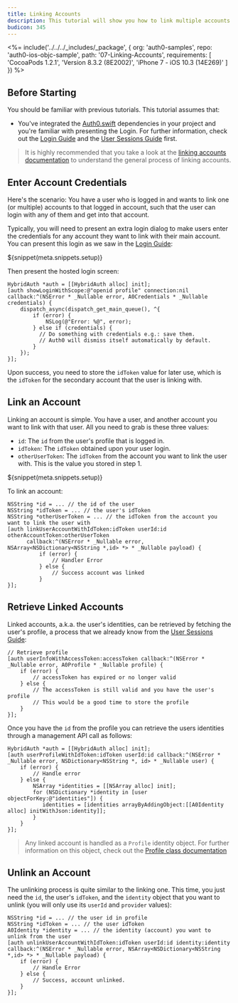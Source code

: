 ```yaml
---
title: Linking Accounts
description: This tutorial will show you how to link multiple accounts within the same user.
budicon: 345
---
```


<%= include('../../../_includes/_package', {
  org: 'auth0-samples',
  repo: 'auth0-ios-objc-sample',
  path: '07-Linking-Accounts',
  requirements: [
    'CocoaPods 1.2.1',
    'Version 8.3.2 (8E2002)',
    'iPhone 7 - iOS 10.3 (14E269)'
  ]
}) %>

## Before Starting

You should be familiar with previous tutorials. This tutorial assumes that:

- You've integrated the [Auth0.swift](https://github.com/auth0/Auth0.swift/) dependencies in your project and you're familiar with presenting the Login. For further information, check out the [Login Guide](/quickstart/native/ios-objc/00-login) and the [User Sessions Guide](/quickstart/native/ios-objc/03-user-sessions) first.

> It is highly recommended that you take a look at the [linking accounts documentation](/link-accounts) to understand the general process of linking accounts.

## Enter Account Credentials

Here's the scenario: You have a user who is logged in and wants to link one (or multiple) accounts to that logged in account, such that the user can login with any of them and get into that account.

Typically, you will need to present an extra login dialog to make users enter the credentials for any account they want to link with their main account. You can present this login as we saw in the [Login Guide](/quickstart/native/ios-objc/00-login):

${snippet(meta.snippets.setup)}

Then present the hosted login screen:

```objc
HybridAuth *auth = [[HybridAuth alloc] init];
[auth showLoginWithScope:@"openid profile" connection:nil callback:^(NSError * _Nullable error, A0Credentials * _Nullable credentials) {
    dispatch_async(dispatch_get_main_queue(), ^{
        if (error) {
            NSLog(@"Error: %@", error);
        } else if (credentials) {
          // Do something with credentials e.g.: save them.
          // Auth0 will dismiss itself automatically by default.
        }
    });
}];
```

Upon success, you need to store the `idToken` value for later use, which is the `idToken` for the secondary account that the user is linking with.

## Link an Account

Linking an account is simple. You have a user, and another account you want to link with that user. All you need to grab is these three values:

- `id`: The `id` from the user's profile that is logged in.
- `idToken`: The `idToken` obtained upon your user login.
- `otherUserToken`: The `idToken` from the account you want to link the user with. This is the value you stored in step 1.

${snippet(meta.snippets.setup)}

To link an account:

```objc
NSString *id = ... // the id of the user
NSString *idToken = ... // the user's idToken
NSString *otherUserToken = ... // the idToken from the account you want to link the user with
[auth linkUserAccountWithIdToken:idToken userId:id otherAccountToken:otherUserToken
      callback:^(NSError * _Nullable error, NSArray<NSDictionary<NSString *,id> *> * _Nullable payload) {
          if (error) {
              // Handler Error
          } else {
              // Success account was linked
          }
}];
```

## Retrieve Linked Accounts

Linked accounts, a.k.a. the user's identities, can be retrieved by fetching the user's profile, a process that we already know from the [User Sessions Guide](/quickstart/native/ios-objc/03-user-sessions#validate-an-accesstoken):

```objc
// Retrieve profile
[auth userInfoWithAccessToken:accessToken callback:^(NSError * _Nullable error, A0Profile * _Nullable profile) {
    if (error) {
        // accessToken has expired or no longer valid
    } else {
        // The accessToken is still valid and you have the user's profile
        // This would be a good time to store the profile
    }
}];
```

Once you have the `id` from the profile you can retrieve the users identities through a management API call as follows:

```objc
HybridAuth *auth = [[HybridAuth alloc] init];
[auth userProfileWithIdToken:idToken userId:id callback:^(NSError * _Nullable error, NSDictionary<NSString *, id> * _Nullable user) {
    if (error) {
        // Handle error
    } else {
        NSArray *identities = [[NSArray alloc] init];
        for (NSDictionary *identity in [user objectForKey:@"identities"]) {
           identities = [identities arrayByAddingObject:[[A0Identity alloc] initWithJson:identity]];
        }
    }
}];
```

> Any linked account is handled as a `Profile` identity object. For further information on this object, check out the [Profile class documentation](https://github.com/auth0/Auth0.swift/blob/master/Auth0/Profile.swift)

## Unlink an Account

The unlinking process is quite similar to the linking one. This time, you just need the `id`, the user's `idToken`, and the `identity` object that you want to unlink (you will only use its `userId` and `provider` values):

```objc
NSString *id = ... // the user id in profile
NSString *idToken = ... // the user idToken
A0Identity *identity = ... // the identity (account) you want to unlink from the user
[auth unlinkUserAccountWithIdToken:idToken userId:id identity:identity callback:^(NSError * _Nullable error, NSArray<NSDictionary<NSString *,id> *> * _Nullable payload) {
    if (error) {
        // Handle Error
    } else {
        // Success, account unlinked.
    }
}];
```
